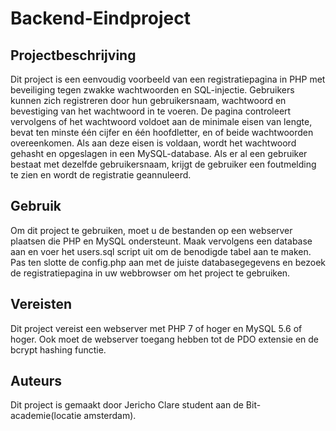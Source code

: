 # Backend-Eindproject
## Projectbeschrijving
Dit project is een eenvoudig voorbeeld van een registratiepagina in PHP met beveiliging tegen zwakke wachtwoorden en SQL-injectie. Gebruikers kunnen zich registreren door hun gebruikersnaam, wachtwoord en bevestiging van het wachtwoord in te voeren. De pagina controleert vervolgens of het wachtwoord voldoet aan de minimale eisen van lengte, bevat ten minste één cijfer en één hoofdletter, en of beide wachtwoorden overeenkomen. Als aan deze eisen is voldaan, wordt het wachtwoord gehasht en opgeslagen in een MySQL-database. Als er al een gebruiker bestaat met dezelfde gebruikersnaam, krijgt de gebruiker een foutmelding te zien en wordt de registratie geannuleerd.

## Gebruik
Om dit project te gebruiken, moet u de bestanden op een webserver plaatsen die PHP en MySQL ondersteunt. Maak vervolgens een database aan en voer het users.sql script uit om de benodigde tabel aan te maken. Pas ten slotte de config.php aan met de juiste databasegegevens en bezoek de registratiepagina in uw webbrowser om het project te gebruiken.

## Vereisten
Dit project vereist een webserver met PHP 7 of hoger en MySQL 5.6 of hoger. Ook moet de webserver toegang hebben tot de PDO extensie en de bcrypt hashing functie.

## Auteurs
Dit project is gemaakt door Jericho Clare student aan de Bit-academie(locatie amsterdam).
